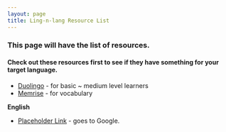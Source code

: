 ```yaml
---
layout: page
title: Ling-n-lang Resource List
---
```


### This page will have the list of resources.

#### Check out these resources first to see if they have something for your target language.
  * [Duolingo](https://www.duolingo.com/) - for basic ~ medium level learners  
  * [Memrise](http://www.memrise.com/home/) - for vocabulary

**English**
  * [Placeholder Link](google.com) - goes to Google. 
